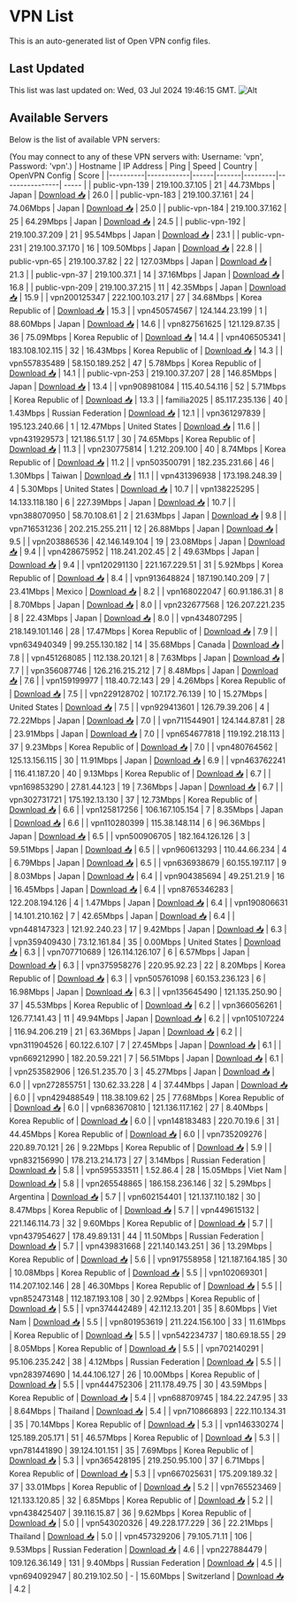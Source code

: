 # VPN List

This is an auto-generated list of Open VPN config files.

## Last Updated

This list was last updated on: Wed, 03 Jul 2024 19:46:15 GMT.
![Alt](https://repobeats.axiom.co/api/embed/186b98318ef1479477931607c1ad7d823f12451f.svg "Repobeats analytics image")

## Available Servers

Below is the list of available VPN servers:

(You may connect to any of these VPN servers with: Username: 'vpn', Password: 'vpn'.)
| Hostname | IP Address | Ping | Speed | Country | OpenVPN Config | Score |
|----------|------------|------|-------|---------|----------------| ----- |
| public-vpn-139 | 219.100.37.105 | 21 | 44.73Mbps | Japan | [Download 📥](./configs/server_0_JP.ovpn) | 26.0 |
| public-vpn-183 | 219.100.37.161 | 24 | 74.06Mbps | Japan | [Download 📥](./configs/server_1_JP.ovpn) | 25.0 |
| public-vpn-184 | 219.100.37.162 | 25 | 64.29Mbps | Japan | [Download 📥](./configs/server_2_JP.ovpn) | 24.5 |
| public-vpn-192 | 219.100.37.209 | 21 | 95.54Mbps | Japan | [Download 📥](./configs/server_3_JP.ovpn) | 23.1 |
| public-vpn-231 | 219.100.37.170 | 16 | 109.50Mbps | Japan | [Download 📥](./configs/server_4_JP.ovpn) | 22.8 |
| public-vpn-65 | 219.100.37.82 | 22 | 127.03Mbps | Japan | [Download 📥](./configs/server_5_JP.ovpn) | 21.3 |
| public-vpn-37 | 219.100.37.1 | 14 | 37.16Mbps | Japan | [Download 📥](./configs/server_6_JP.ovpn) | 16.8 |
| public-vpn-209 | 219.100.37.215 | 11 | 42.35Mbps | Japan | [Download 📥](./configs/server_7_JP.ovpn) | 15.9 |
| vpn200125347 | 222.100.103.217 | 27 | 34.68Mbps | Korea Republic of | [Download 📥](./configs/server_8_KR.ovpn) | 15.3 |
| vpn450574567 | 124.144.23.199 | 1 | 88.60Mbps | Japan | [Download 📥](./configs/server_9_JP.ovpn) | 14.6 |
| vpn827561625 | 121.129.87.35 | 36 | 75.09Mbps | Korea Republic of | [Download 📥](./configs/server_10_KR.ovpn) | 14.4 |
| vpn406505341 | 183.108.102.115 | 32 | 16.43Mbps | Korea Republic of | [Download 📥](./configs/server_11_KR.ovpn) | 14.3 |
| vpn557835489 | 58.150.189.252 | 47 | 5.78Mbps | Korea Republic of | [Download 📥](./configs/server_12_KR.ovpn) | 14.1 |
| public-vpn-253 | 219.100.37.207 | 28 | 146.85Mbps | Japan | [Download 📥](./configs/server_13_JP.ovpn) | 13.4 |
| vpn908981084 | 115.40.54.116 | 52 | 5.71Mbps | Korea Republic of | [Download 📥](./configs/server_14_KR.ovpn) | 13.3 |
| familia2025 | 85.117.235.136 | 40 | 1.43Mbps | Russian Federation | [Download 📥](./configs/server_15_RU.ovpn) | 12.1 |
| vpn361297839 | 195.123.240.66 | 1 | 12.47Mbps | United States | [Download 📥](./configs/server_16_US.ovpn) | 11.6 |
| vpn431929573 | 121.186.51.17 | 30 | 74.65Mbps | Korea Republic of | [Download 📥](./configs/server_17_KR.ovpn) | 11.3 |
| vpn230775814 | 1.212.209.100 | 40 | 8.74Mbps | Korea Republic of | [Download 📥](./configs/server_18_KR.ovpn) | 11.2 |
| vpn503500791 | 182.235.231.66 | 46 | 1.30Mbps | Taiwan | [Download 📥](./configs/server_19_TW.ovpn) | 11.1 |
| vpn431396938 | 173.198.248.39 | 4 | 5.30Mbps | United States | [Download 📥](./configs/server_20_US.ovpn) | 10.7 |
| vpn138225295 | 14.133.118.180 | 6 | 227.39Mbps | Japan | [Download 📥](./configs/server_21_JP.ovpn) | 10.7 |
| vpn388070950 | 58.70.108.61 | 2 | 21.63Mbps | Japan | [Download 📥](./configs/server_22_JP.ovpn) | 9.8 |
| vpn716531236 | 202.215.255.211 | 12 | 26.88Mbps | Japan | [Download 📥](./configs/server_23_JP.ovpn) | 9.5 |
| vpn203886536 | 42.146.149.104 | 19 | 23.08Mbps | Japan | [Download 📥](./configs/server_24_JP.ovpn) | 9.4 |
| vpn428675952 | 118.241.202.45 | 2 | 49.63Mbps | Japan | [Download 📥](./configs/server_25_JP.ovpn) | 9.4 |
| vpn120291130 | 221.167.229.51 | 31 | 5.92Mbps | Korea Republic of | [Download 📥](./configs/server_26_KR.ovpn) | 8.4 |
| vpn913648824 | 187.190.140.209 | 7 | 23.41Mbps | Mexico | [Download 📥](./configs/server_27_MX.ovpn) | 8.2 |
| vpn168022047 | 60.91.186.31 | 8 | 8.70Mbps | Japan | [Download 📥](./configs/server_28_JP.ovpn) | 8.0 |
| vpn232677568 | 126.207.221.235 | 8 | 22.43Mbps | Japan | [Download 📥](./configs/server_29_JP.ovpn) | 8.0 |
| vpn434807295 | 218.149.101.146 | 28 | 17.47Mbps | Korea Republic of | [Download 📥](./configs/server_30_KR.ovpn) | 7.9 |
| vpn634940349 | 99.255.130.182 | 14 | 35.68Mbps | Canada | [Download 📥](./configs/server_31_CA.ovpn) | 7.8 |
| vpn451268085 | 112.138.20.121 | 8 | 7.63Mbps | Japan | [Download 📥](./configs/server_32_JP.ovpn) | 7.7 |
| vpn356087746 | 126.216.215.212 | 7 | 8.48Mbps | Japan | [Download 📥](./configs/server_33_JP.ovpn) | 7.6 |
| vpn159199977 | 118.40.72.143 | 29 | 4.26Mbps | Korea Republic of | [Download 📥](./configs/server_34_KR.ovpn) | 7.5 |
| vpn229128702 | 107.172.76.139 | 10 | 15.27Mbps | United States | [Download 📥](./configs/server_35_US.ovpn) | 7.5 |
| vpn929413601 | 126.79.39.206 | 4 | 72.22Mbps | Japan | [Download 📥](./configs/server_36_JP.ovpn) | 7.0 |
| vpn711544901 | 124.144.87.81 | 28 | 23.91Mbps | Japan | [Download 📥](./configs/server_37_JP.ovpn) | 7.0 |
| vpn654677818 | 119.192.218.113 | 37 | 9.23Mbps | Korea Republic of | [Download 📥](./configs/server_38_KR.ovpn) | 7.0 |
| vpn480764562 | 125.13.156.115 | 30 | 11.91Mbps | Japan | [Download 📥](./configs/server_39_JP.ovpn) | 6.9 |
| vpn463762241 | 116.41.187.20 | 40 | 9.13Mbps | Korea Republic of | [Download 📥](./configs/server_40_KR.ovpn) | 6.7 |
| vpn169853290 | 27.81.44.123 | 19 | 7.36Mbps | Japan | [Download 📥](./configs/server_41_JP.ovpn) | 6.7 |
| vpn302731721 | 175.192.13.130 | 37 | 12.73Mbps | Korea Republic of | [Download 📥](./configs/server_42_KR.ovpn) | 6.6 |
| vpn125817256 | 106.167.105.154 | 7 | 8.35Mbps | Japan | [Download 📥](./configs/server_43_JP.ovpn) | 6.6 |
| vpn110280399 | 115.38.148.114 | 6 | 96.36Mbps | Japan | [Download 📥](./configs/server_44_JP.ovpn) | 6.5 |
| vpn500906705 | 182.164.126.126 | 3 | 59.51Mbps | Japan | [Download 📥](./configs/server_45_JP.ovpn) | 6.5 |
| vpn960613293 | 110.44.66.234 | 4 | 6.79Mbps | Japan | [Download 📥](./configs/server_46_JP.ovpn) | 6.5 |
| vpn636938679 | 60.155.197.117 | 9 | 8.03Mbps | Japan | [Download 📥](./configs/server_47_JP.ovpn) | 6.4 |
| vpn904385694 | 49.251.21.9 | 16 | 16.45Mbps | Japan | [Download 📥](./configs/server_48_JP.ovpn) | 6.4 |
| vpn8765346283 | 122.208.194.126 | 4 | 1.47Mbps | Japan | [Download 📥](./configs/server_49_JP.ovpn) | 6.4 |
| vpn190806631 | 14.101.210.162 | 7 | 42.65Mbps | Japan | [Download 📥](./configs/server_50_JP.ovpn) | 6.4 |
| vpn448147323 | 121.92.240.23 | 17 | 9.42Mbps | Japan | [Download 📥](./configs/server_51_JP.ovpn) | 6.3 |
| vpn359409430 | 73.12.161.84 | 35 | 0.00Mbps | United States | [Download 📥](./configs/server_52_US.ovpn) | 6.3 |
| vpn707710689 | 126.114.126.107 | 6 | 6.57Mbps | Japan | [Download 📥](./configs/server_53_JP.ovpn) | 6.3 |
| vpn375958276 | 220.95.92.23 | 22 | 8.20Mbps | Korea Republic of | [Download 📥](./configs/server_54_KR.ovpn) | 6.3 |
| vpn505761098 | 60.153.236.123 | 6 | 16.98Mbps | Japan | [Download 📥](./configs/server_55_JP.ovpn) | 6.3 |
| vpn135645490 | 121.135.250.90 | 37 | 45.53Mbps | Korea Republic of | [Download 📥](./configs/server_56_KR.ovpn) | 6.2 |
| vpn366056261 | 126.77.141.43 | 11 | 49.94Mbps | Japan | [Download 📥](./configs/server_57_JP.ovpn) | 6.2 |
| vpn105107224 | 116.94.206.219 | 21 | 63.36Mbps | Japan | [Download 📥](./configs/server_58_JP.ovpn) | 6.2 |
| vpn311904526 | 60.122.6.107 | 7 | 27.45Mbps | Japan | [Download 📥](./configs/server_59_JP.ovpn) | 6.1 |
| vpn669212990 | 182.20.59.221 | 7 | 56.51Mbps | Japan | [Download 📥](./configs/server_60_JP.ovpn) | 6.1 |
| vpn253582906 | 126.51.235.70 | 3 | 45.27Mbps | Japan | [Download 📥](./configs/server_61_JP.ovpn) | 6.0 |
| vpn272855751 | 130.62.33.228 | 4 | 37.44Mbps | Japan | [Download 📥](./configs/server_62_JP.ovpn) | 6.0 |
| vpn429488549 | 118.38.109.62 | 25 | 77.68Mbps | Korea Republic of | [Download 📥](./configs/server_63_KR.ovpn) | 6.0 |
| vpn683670810 | 121.136.117.162 | 27 | 8.40Mbps | Korea Republic of | [Download 📥](./configs/server_64_KR.ovpn) | 6.0 |
| vpn148183483 | 220.70.19.6 | 31 | 44.45Mbps | Korea Republic of | [Download 📥](./configs/server_65_KR.ovpn) | 6.0 |
| vpn735209276 | 220.89.70.121 | 26 | 9.22Mbps | Korea Republic of | [Download 📥](./configs/server_66_KR.ovpn) | 5.9 |
| vpn832156990 | 178.213.214.173 | 27 | 3.14Mbps | Russian Federation | [Download 📥](./configs/server_67_RU.ovpn) | 5.8 |
| vpn595533511 | 1.52.86.4 | 28 | 15.05Mbps | Viet Nam | [Download 📥](./configs/server_68_VN.ovpn) | 5.8 |
| vpn265548865 | 186.158.236.146 | 32 | 5.29Mbps | Argentina | [Download 📥](./configs/server_69_AR.ovpn) | 5.7 |
| vpn602154401 | 121.137.110.182 | 30 | 8.47Mbps | Korea Republic of | [Download 📥](./configs/server_70_KR.ovpn) | 5.7 |
| vpn449615132 | 221.146.114.73 | 32 | 9.60Mbps | Korea Republic of | [Download 📥](./configs/server_71_KR.ovpn) | 5.7 |
| vpn437954627 | 178.49.89.131 | 44 | 11.50Mbps | Russian Federation | [Download 📥](./configs/server_72_RU.ovpn) | 5.7 |
| vpn439831668 | 221.140.143.251 | 36 | 13.29Mbps | Korea Republic of | [Download 📥](./configs/server_73_KR.ovpn) | 5.6 |
| vpn917558958 | 121.187.164.185 | 30 | 10.08Mbps | Korea Republic of | [Download 📥](./configs/server_74_KR.ovpn) | 5.5 |
| vpn102069301 | 114.207.102.146 | 28 | 46.30Mbps | Korea Republic of | [Download 📥](./configs/server_75_KR.ovpn) | 5.5 |
| vpn852473148 | 112.187.193.108 | 30 | 2.92Mbps | Korea Republic of | [Download 📥](./configs/server_76_KR.ovpn) | 5.5 |
| vpn374442489 | 42.112.13.201 | 35 | 8.60Mbps | Viet Nam | [Download 📥](./configs/server_77_VN.ovpn) | 5.5 |
| vpn801953619 | 211.224.156.100 | 33 | 11.61Mbps | Korea Republic of | [Download 📥](./configs/server_78_KR.ovpn) | 5.5 |
| vpn542234737 | 180.69.18.55 | 29 | 8.05Mbps | Korea Republic of | [Download 📥](./configs/server_79_KR.ovpn) | 5.5 |
| vpn702140291 | 95.106.235.242 | 38 | 4.12Mbps | Russian Federation | [Download 📥](./configs/server_80_RU.ovpn) | 5.5 |
| vpn283974690 | 14.44.106.127 | 26 | 10.00Mbps | Korea Republic of | [Download 📥](./configs/server_81_KR.ovpn) | 5.5 |
| vpn444752306 | 211.178.49.75 | 30 | 43.59Mbps | Korea Republic of | [Download 📥](./configs/server_82_KR.ovpn) | 5.4 |
| vpn688709745 | 184.22.247.95 | 33 | 8.64Mbps | Thailand | [Download 📥](./configs/server_83_TH.ovpn) | 5.4 |
| vpn710866893 | 222.110.134.31 | 35 | 70.14Mbps | Korea Republic of | [Download 📥](./configs/server_84_KR.ovpn) | 5.3 |
| vpn146330274 | 125.189.205.171 | 51 | 46.57Mbps | Korea Republic of | [Download 📥](./configs/server_85_KR.ovpn) | 5.3 |
| vpn781441890 | 39.124.101.151 | 35 | 7.69Mbps | Korea Republic of | [Download 📥](./configs/server_86_KR.ovpn) | 5.3 |
| vpn365428195 | 219.250.95.100 | 37 | 6.71Mbps | Korea Republic of | [Download 📥](./configs/server_87_KR.ovpn) | 5.3 |
| vpn667025631 | 175.209.189.32 | 37 | 33.01Mbps | Korea Republic of | [Download 📥](./configs/server_88_KR.ovpn) | 5.2 |
| vpn765523469 | 121.133.120.85 | 32 | 6.85Mbps | Korea Republic of | [Download 📥](./configs/server_89_KR.ovpn) | 5.2 |
| vpn438425407 | 39.116.15.87 | 36 | 9.62Mbps | Korea Republic of | [Download 📥](./configs/server_90_KR.ovpn) | 5.0 |
| vpn543020326 | 49.228.177.229 | 36 | 22.21Mbps | Thailand | [Download 📥](./configs/server_91_TH.ovpn) | 5.0 |
| vpn457329206 | 79.105.71.11 | 106 | 9.53Mbps | Russian Federation | [Download 📥](./configs/server_92_RU.ovpn) | 4.6 |
| vpn227884479 | 109.126.36.149 | 131 | 9.40Mbps | Russian Federation | [Download 📥](./configs/server_93_RU.ovpn) | 4.5 |
| vpn694092947 | 80.219.102.50 | - | 15.60Mbps | Switzerland | [Download 📥](./configs/server_94_CH.ovpn) | 4.2 |
